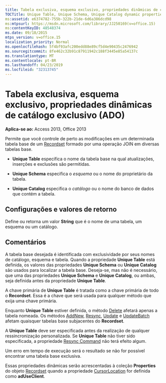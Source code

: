 ```yaml
---
title: Tabela exclusiva, esquema exclusivo, propriedades dinâmicas de catálogo exclusivo (ADO)
TOCTitle: Unique Table, Unique Schema, Unique Catalog dynamic properties (ADO)
ms:assetid: e6374782-755b-322b-21de-6d6a386dcd98
ms:mtpsurl: https://msdn.microsoft.com/library/JJ250169(v=office.15)
ms:contentKeyID: 48548374
ms.date: 09/18/2015
mtps_version: v=office.15
localization_priority: Normal
ms.openlocfilehash: 5f4bf93afc200edd88e89cf5d4e90435c2476942
ms.sourcegitcommit: 8fe462c32b91c87911942c188f3445e85a54137c
ms.translationtype: MT
ms.contentlocale: pt-BR
ms.lasthandoff: 04/23/2019
ms.locfileid: "32313745"
---
```

# <a name="unique-table-unique-schema-unique-catalog-dynamic-properties-ado"></a>Tabela exclusiva, esquema exclusivo, propriedades dinâmicas de catálogo exclusivo (ADO)


**Aplica-se ao:** Access 2013, Office 2013

Permite que você controle de perto as modificações em um determinada tabela base de um [Recordset](recordset-object-ado.md) formado por uma operação JOIN em diversas tabelas base.

  - **Unique Table** especifica o nome da tabela base na qual atualizações, inserções e exclusões são permitidas.

  - **Unique Schema** especifica o *esquema* ou o nome do proprietário da tabela.

  - **Unique Catalog** especifica o *catálogo* ou o nome do banco de dados que contém a tabela.

## <a name="settings-and-return-values"></a>Configurações e valores de retorno

Define ou retorna um valor **String** que é o nome de uma tabela, um esquema ou um catálogo.

## <a name="remarks"></a>Comentários

A tabela base desejada é identificada com exclusividade por seus nomes de catálogo, esquema e tabela. Quando a propriedade **Unique Table** está definida, os valores das propriedades **Unique Schema** ou **Unique Catalog** são usados para localizar a tabela base. Deseja-se, mas não é necessário, que uma das propriedades **Unique Schema** e **Unique Catalog**, ou ambas, seja definida antes da propriedade **Unique Table**.

A chave primária de **Unique Table** é tratada como a chave primária de todo o **Recordset**. Essa é a chave que será usada para qualquer método que exija uma chave primária.

Enquanto **Unique Table** estiver definida, o método [Delete](delete-method-ado-recordset.md) afetará apenas a tabela nomeada. Os métodos [AddNew](addnew-method-ado.md), [Resync](resync-method-ado.md), [Update](update-method-ado.md) e [UpdateBatch](updatebatch-method-ado.md) afetam quaisquer tabelas base subjacentes do **Recordset**.

A **Unique Table** deve ser especificada antes da realização de qualquer ressincronização personalizada. Se **Unique Table** não tiver sido especificada, a propriedade [Resync Command](resync-command-property-dynamic-ado.md) não terá efeito algum.

Um erro em tempo de execução será o resultado se não for possível encontrar uma tabela base exclusiva.

Essas propriedades dinâmicas serão acrescentadas à coleção **Properties** do objeto [Recordset](properties-collection-ado.md) quando a propriedade [CursorLocation](cursorlocation-property-ado.md) for definida como **adUseClient**.

